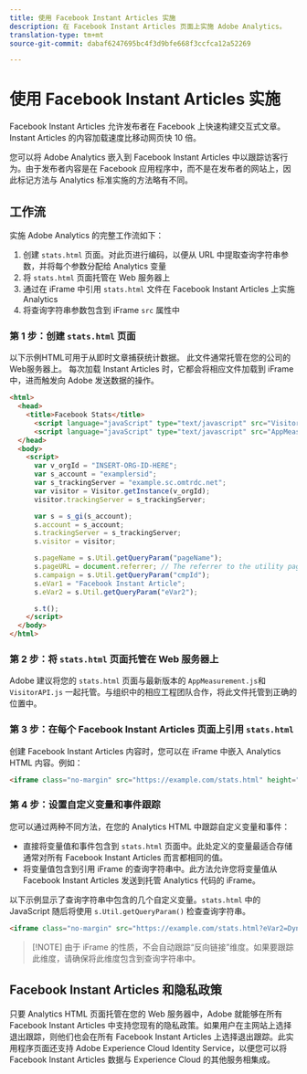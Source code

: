```yaml
---
title: 使用 Facebook Instant Articles 实施
description: 在 Facebook Instant Articles 页面上实施 Adobe Analytics。
translation-type: tm+mt
source-git-commit: dabaf6247695bc4f3d9bfe668f3ccfca12a52269

---
```



# 使用 Facebook Instant Articles 实施

Facebook Instant Articles 允许发布者在 Facebook 上快速构建交互式文章。Instant Articles 的内容加载速度比移动网页快 10 倍。

您可以将 Adobe Analytics 嵌入到 Facebook Instant Articles 中以跟踪访客行为。由于发布者内容是在 Facebook 应用程序中，而不是在发布者的网站上，因此标记方法与 Analytics 标准实施的方法略有不同。

## 工作流

实施 Adobe Analytics 的完整工作流如下：

1. 创建 `stats.html` 页面。对此页进行编码，以便从 URL 中提取查询字符串参数，并将每个参数分配给 Analytics 变量
1. 将 `stats.html` 页面托管在 Web 服务器上
1. 通过在 iFrame 中引用 `stats.html` 文件在 Facebook Instant Articles 上实施 Analytics
1. 将查询字符串参数包含到 iFrame `src` 属性中

### 第 1 步：创建 `stats.html` 页面

以下示例HTML可用于从即时文章捕获统计数据。 此文件通常托管在您的公司的Web服务器上。 每次加载 Instant Articles 时，它都会将相应文件加载到 iFrame 中，进而触发向 Adobe 发送数据的操作。

```html
<html>
  <head>
    <title>Facebook Stats</title>
      <script language="javaScript" type="text/javascript" src="VisitorAPI.js"></script>
      <script language="javaScript" type="text/javascript" src="AppMeasurement.js"></script>
  </head>
  <body>
    <script>
      var v_orgId = "INSERT-ORG-ID-HERE";
      var s_account = "examplersid";
      var s_trackingServer = "example.sc.omtrdc.net";
      var visitor = Visitor.getInstance(v_orgId);
      visitor.trackingServer = s_trackingServer;

      var s = s_gi(s_account);
      s.account = s_account;
      s.trackingServer = s_trackingServer;
      s.visitor = visitor;

      s.pageName = s.Util.getQueryParam("pageName");
      s.pageURL = document.referrer; // The referrer to the utility page is the parent frame
      s.campaign = s.Util.getQueryParam("cmpId");
      s.eVar1 = "Facebook Instant Article";
      s.eVar2 = s.Util.getQueryParam("eVar2");

      s.t();
    </script>
  </body>
</html>
```

### 第 2 步：将 `stats.html` 页面托管在 Web 服务器上

Adobe 建议将您的 `stats.html` 页面与最新版本的 `AppMeasurement.js`和 `VisitorAPI.js` 一起托管。与组织中的相应工程团队合作，将此文件托管到正确的位置中。

### 第 3 步：在每个 Facebook Instant Articles 页面上引用 `stats.html`

创建 Facebook Instant Articles 内容时，您可以在 iFrame 中嵌入 Analytics HTML 内容。例如：

```html
<iframe class="no-margin" src="https://example.com/stats.html" height="0"></iframe>
```

### 第 4 步：设置自定义变量和事件跟踪

您可以通过两种不同方法，在您的 Analytics HTML 中跟踪自定义变量和事件：

* 直接将变量值和事件包含到 `stats.html` 页面中。此处定义的变量最适合存储通常对所有 Facebook Instant Articles 而言都相同的值。
* 将变量值包含到引用 iFrame 的查询字符串中。此方法允许您将变量值从 Facebook Instant Articles 发送到托管 Analytics 代码的 iFrame。

以下示例显示了查询字符串中包含的几个自定义变量。`stats.html` 中的 JavaScript 随后将使用 `s.Util.getQueryParam()` 检查查询字符串。

```html
<iframe class="no-margin" src="https://example.com/stats.html?eVar2=Dynamic%20article%20title&pageName=Example%20article%20name&cmpId=exampleID123" height="0"></iframe>
```

>[!NOTE] 由于 iFrame 的性质，不会自动跟踪“反向链接”维度。如果要跟踪此维度，请确保将此维度包含到查询字符串中。

## Facebook Instant Articles 和隐私政策

只要 Analytics HTML 页面托管在您的 Web 服务器中，Adobe 就能够在所有 Facebook Instant Articles 中支持您现有的隐私政策。如果用户在主网站上选择退出跟踪，则他们也会在所有 Facebook Instant Articles 上选择退出跟踪。此实用程序页面还支持 Adobe Experience Cloud Identity Service，以便您可以将 Facebook Instant Articles 数据与 Experience Cloud 的其他服务相集成。
